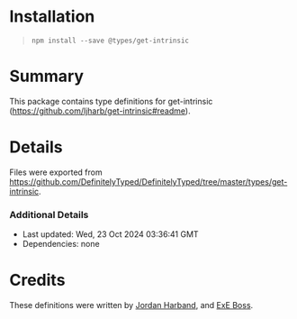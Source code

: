 # Installation
> `npm install --save @types/get-intrinsic`

# Summary
This package contains type definitions for get-intrinsic (https://github.com/ljharb/get-intrinsic#readme).

# Details
Files were exported from https://github.com/DefinitelyTyped/DefinitelyTyped/tree/master/types/get-intrinsic.

### Additional Details
 * Last updated: Wed, 23 Oct 2024 03:36:41 GMT
 * Dependencies: none

# Credits
These definitions were written by [Jordan Harband](https://github.com/ljharb), and [ExE Boss](https://github.com/ExE-Boss).
